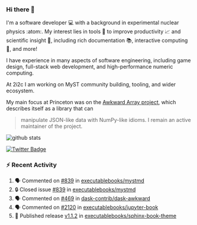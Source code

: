 ### Hi there 👋 

I'm a software developer 💻 with a background in experimental nuclear physics :atom:. My interest lies in tools :wrench: to improve productivity :chart_with_upwards_trend: and scientific insight :telescope:, including rich documentation 📚, interactive computing 🧮, and more! 

I have experience in many aspects of software engineering, including game design, full-stack web development, and high-performance numeric computing. 

At 2i2c I am working on MyST community building, tooling, and wider ecosystem. 

My main focus at Princeton was on the [Awkward Array project](awkward-array.org/), which describes itself as a library that can 
> manipulate JSON-like data with NumPy-like idioms. I remain an active maintainer of the project. 

![github stats](https://github-readme-stats.vercel.app/api?username=agoose77&show_icons=true&hide_rank=true&hide_title=true&bg_color=30,e76445,904e95&text_color=efe3ec&icon_color=efe3ec)
<!--
**agoose77/agoose77** is a ✨ _special_ ✨ repository because its `README.md` (this file) appears on your GitHub profile.

Here are some ideas to get you started:

- 🔭 I’m currently working on ...
- 🌱 I’m currently learning ...
- 👯 I’m looking to collaborate on ...
- 🤔 I’m looking for help with ...
- 💬 Ask me about ...
- 📫 How to reach me: ...
- 😄 Pronouns: ...
- ⚡ Fun fact: ...
-->

[![Twitter Badge](https://img.shields.io/twitter/follow/agoose77?style=flat-square&logo=Twitter&logoColor=white&color=cornflowerblue)](https://twitter.com/agoose77)

### :zap: Recent Activity

<!--START_SECTION:activity-->
1. 🗣 Commented on [#839](https://github.com/executablebooks/mystmd/issues/839#issuecomment-1945685590) in [executablebooks/mystmd](https://github.com/executablebooks/mystmd)
2. 🔒 Closed issue [#839](https://github.com/executablebooks/mystmd/issues/839) in [executablebooks/mystmd](https://github.com/executablebooks/mystmd)
3. 🗣 Commented on [#469](https://github.com/dask-contrib/dask-awkward/issues/469#issuecomment-1945655427) in [dask-contrib/dask-awkward](https://github.com/dask-contrib/dask-awkward)
4. 🗣 Commented on [#2120](https://github.com/executablebooks/jupyter-book/issues/2120#issuecomment-1943913761) in [executablebooks/jupyter-book](https://github.com/executablebooks/jupyter-book)
5. 🚀 Published release [v1.1.2](https://github.com/executablebooks/sphinx-book-theme/releases/tag/v1.1.2) in [executablebooks/sphinx-book-theme](https://github.com/executablebooks/sphinx-book-theme)
<!--END_SECTION:activity-->
